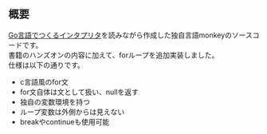 ## 概要

[Go言語でつくるインタプリタ](https://www.oreilly.co.jp/books/9784873118222/)を読みながら作成した独自言語monkeyのソースコードです。<br>
書籍のハンズオンの内容に加えて、forループを追加実装しました。<br>
仕様は以下の通りです。<br>
- c言語風のfor文
- for文自体は文として扱い、nullを返す
- 独自の変数環境を持つ
- ループ変数は外側からは見えない
- breakやcontinueも使用可能
